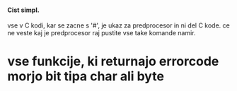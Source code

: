#### Cist simpl.
vse v C kodi, kar se zacne s '#', je ukaz za predprocesor in ni del C kode.
ce ne veste kaj je predprocesor raj pustite vse take komande namir.
# vse funkcije, ki returnajo errorcode morjo bit tipa char ali byte
